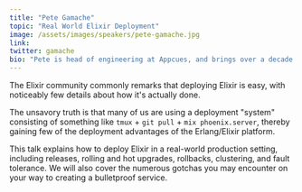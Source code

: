 ```yaml
---
title: "Pete Gamache"
topic: "Real World Elixir Deployment"
image: /assets/images/speakers/pete-gamache.jpg
link:
twitter: gamache
bio: "Pete is head of engineering at Appcues, and brings over a decade of LabVIEW, FORTRAN 77, and Perl experience to the Elixir community. He's written literally dozens of codes, and his favorite language so far is this one. Follow him on Twitter."
---
```

The Elixir community commonly remarks that deploying Elixir is easy, with noticeably few details about how it's actually done.

The unsavory truth is that many of us are using a deployment "system" consisting of something like `tmux` + `git pull` + `mix phoenix.server`, thereby gaining few of the deployment advantages of the Erlang/Elixir platform.

This talk explains how to deploy Elixir in a real-world production setting, including releases, rolling and hot upgrades, rollbacks, clustering, and fault tolerance.  We will also cover the numerous gotchas you may encounter on your way to creating a bulletproof service.

